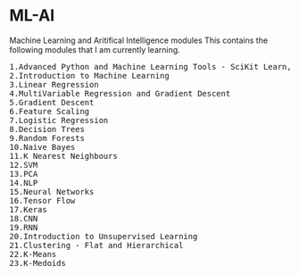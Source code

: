 # ML-AI
Machine Learning and Aritifical Intelligence modules
This contains the following modules that I am currently learning.

<pre>1.Advanced Python and Machine Learning Tools - SciKit Learn, Pandas, Matplotlib
2.Introduction to Machine Learning
3.Linear Regression
4.MultiVariable Regression and Gradient Descent
5.Gradient Descent
6.Feature Scaling
7.Logistic Regression
8.Decision Trees
9.Random Forests
10.Naive Bayes
11.K Nearest Neighbours
12.SVM
13.PCA
14.NLP
15.Neural Networks
16.Tensor Flow
17.Keras
18.CNN
19.RNN
20.Introduction to Unsupervised Learning
21.Clustering - Flat and Hierarchical
22.K-Means
23.K-Medoids
</pre>
